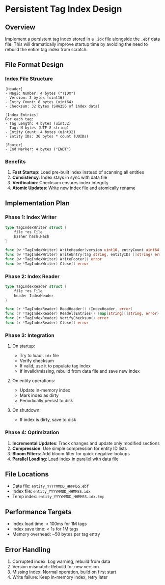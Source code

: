 # Persistent Tag Index Design

## Overview
Implement a persistent tag index stored in a `.idx` file alongside the `.ebf` data file. This will dramatically improve startup time by avoiding the need to rebuild the entire tag index from scratch.

## File Format Design

### Index File Structure
```
[Header]
- Magic Number: 4 bytes ("TIDX")
- Version: 2 bytes (uint16)
- Entry Count: 8 bytes (uint64)
- Checksum: 32 bytes (SHA256 of index data)

[Index Entries]
For each tag:
- Tag Length: 4 bytes (uint32)
- Tag: N bytes (UTF-8 string)
- Entity Count: 4 bytes (uint32)
- Entity IDs: 36 bytes * count (UUIDs)

[Footer]
- End Marker: 4 bytes ("ENDT")
```

### Benefits
1. **Fast Startup**: Load pre-built index instead of scanning all entities
2. **Consistency**: Index stays in sync with data file
3. **Verification**: Checksum ensures index integrity
4. **Atomic Updates**: Write new index file and atomically rename

## Implementation Plan

### Phase 1: Index Writer
```go
type TagIndexWriter struct {
    file *os.File
    hasher hash.Hash
}

func (w *TagIndexWriter) WriteHeader(version uint16, entryCount uint64) error
func (w *TagIndexWriter) WriteEntry(tag string, entityIDs []string) error
func (w *TagIndexWriter) WriteFooter() error
func (w *TagIndexWriter) Close() error
```

### Phase 2: Index Reader
```go
type TagIndexReader struct {
    file *os.File
    header IndexHeader
}

func (r *TagIndexReader) ReadHeader() (IndexHeader, error)
func (r *TagIndexReader) ReadAllEntries() (map[string][]string, error)
func (r *TagIndexReader) VerifyChecksum() error
func (r *TagIndexReader) Close() error
```

### Phase 3: Integration
1. On startup:
   - Try to load `.idx` file
   - Verify checksum
   - If valid, use it to populate tag index
   - If invalid/missing, rebuild from data file and save new index

2. On entity operations:
   - Update in-memory index
   - Mark index as dirty
   - Periodically persist to disk

3. On shutdown:
   - If index is dirty, save to disk

### Phase 4: Optimization
1. **Incremental Updates**: Track changes and update only modified sections
2. **Compression**: Use simple compression for entity ID lists
3. **Bloom Filters**: Add bloom filter for quick negative lookups
4. **Parallel Loading**: Load index in parallel with data file

## File Locations
- Data file: `entity_YYYYMMDD_HHMMSS.ebf`
- Index file: `entity_YYYYMMDD_HHMMSS.idx`
- Temp index: `entity_YYYYMMDD_HHMMSS.idx.tmp`

## Performance Targets
- Index load time: < 100ms for 1M tags
- Index save time: < 1s for 1M tags
- Memory overhead: ~50 bytes per tag entry

## Error Handling
1. Corrupted index: Log warning, rebuild from data
2. Version mismatch: Rebuild for new version
3. Missing index: Normal operation, build on first start
4. Write failure: Keep in-memory index, retry later